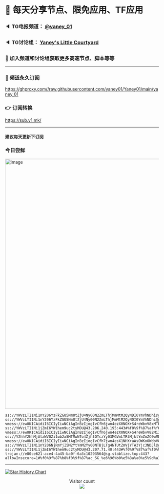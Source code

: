 # 🚀 每天分享节点、限免应用、TF应用
### 🔈 TG电报频道： [@yaney_01](https://t.me/yaney_01) 
### 🔈 TG讨论组： [Yaney's Little Courtyard](https://t.me/+caB8IkK7JvMzM2I1)
### 🔔 加入频道和讨论组获取更多高速节点、脚本等等  
***
### 🔗  频道永久订阅
   https://ghproxy.com//raw.githubusercontent.com/yaney01/Yaney01/main/yaney_01
### 👉  订阅转换
   https://sub.v1.mk/
***
#### 建议每天更新下订阅
### 今日尝鲜

<img width="818" alt="image" src="https://user-images.githubusercontent.com/53202722/233546082-8b649dd9-6d36-4846-9a2a-e841d8bbf9c3.png">

```
ss://YWVzLTI1Ni1nY206YzFkZGU5NmUtZjU4Ny00N2ZmLThjMmMtM2QyNDI0YmVhNDhi@gzdx.jcnode.top:40001#%f0%9f%87%a8%f0%9f%87%b3_CN_%e4%b8%ad%e5%9b%bd_132
ss://YWVzLTI1Ni1nY206YzFkZGU5NmUtZjU4Ny00N2ZmLThjMmMtM2QyNDI0YmVhNDhi@gzdx.jcnode.top:40003#%f0%9f%87%a8%f0%9f%87%b3_CN_%e4%b8%ad%e5%9b%bd_133
vmess://ew0KICAidiI6ICIyIiwNCiAgInBzIjogIvCfh6jwn4ezX0NOX+S4reWbvV8xMTEiLA0KICAiYWRkIjogInJlbGF5LWhrNi5ueHVuZmFuLmNvbSIsDQogICJwb3J0IjogIjI5NjczIiwNCiAgImlkIjogImJmYzhkZTVjLTNhNGUtNGVlMC1hOWZjLTc2NDRhMzRjMjc0OCIsDQogICJhaWQiOiAiMCIsDQogICJzY3kiOiAiYXV0byIsDQogICJuZXQiOiAidGNwIiwNCiAgInR5cGUiOiAibm9uZSIsDQogICJob3N0IjogIiIsDQogICJwYXRoIjogIiIsDQogICJ0bHMiOiAiIiwNCiAgInNuaSI6ICIiDQp9
ss://YWVzLTI1Ni1jZmI6YW1hem9uc2tyMDU@43.206.240.195:443#%f0%9f%87%af%f0%9f%87%b5_JP_%e6%97%a5%e6%9c%ac_153
vmess://ew0KICAidiI6ICIyIiwNCiAgInBzIjogIvCfh6jwn4ezX0NOX+S4reWbvV82MiIsDQogICJhZGQiOiAiZ3p6ei44YnF5YXRvLm1sIiwNCiAgInBvcnQiOiAiNDQ2OTMiLA0KICAiaWQiOiAiZDBlMDhkNDAtZmE4Ny00NmMwLWIxZTctMGQwZDgxM2U4YzRhIiwNCiAgImFpZCI6ICIwIiwNCiAgInNjeSI6ICJhdXRvIiwNCiAgIm5ldCI6ICJ3cyIsDQogICJ0eXBlIjogIm5vbmUiLA0KICAiaG9zdCI6ICJndy5hbGljZG4uY29tIiwNCiAgInBhdGgiOiAiLyIsDQogICJ0bHMiOiAiIiwNCiAgInNuaSI6ICIiDQp9
ss://Y2hhY2hhMjAtaWV0Zi1wb2x5MTMwNTo4ZjhlOTczYy03MGVmLTRlMjktYmZmZC0wMDRlOGRlMzI4YTY@zz.lemontea.shop:31400#%f0%9f%87%a8%f0%9f%87%b3_CN_%e4%b8%ad%e5%9b%bd_5
vmess://ew0KICAidiI6ICIyIiwNCiAgInBzIjogIvCfh7jwn4esX1NHX+aWsOWKoOWdoV80OCIsDQogICJhZGQiOiAidjE2LmppZWRpYW4uc3RyZWFtIiwNCiAgInBvcnQiOiAiODAiLA0KICAiaWQiOiAiYTY4M2Q5MDEtM2QwYS00MzljLWJjZGYtYzYyMTc2YWIwM2Y4IiwNCiAgImFpZCI6ICIwIiwNCiAgInNjeSI6ICJhdXRvIiwNCiAgIm5ldCI6ICJ3cyIsDQogICJ0eXBlIjogIm5vbmUiLA0KICAiaG9zdCI6ICIiLA0KICAicGF0aCI6ICIvIiwNCiAgInRscyI6ICIiLA0KICAic25pIjogIiINCn0=
ss://YWVzLTI1Ni1nY206NjRmYjI5M2YtYmM2Yy00NTBjLTg4NTUtZmVjYTA3Yjc3NDJl@gzdx.jcnode.top:43001#%f0%9f%87%a8%f0%9f%87%b3_CN_%e4%b8%ad%e5%9b%bd_148
ss://YWVzLTI1Ni1jZmI6YW1hem9uc2tyMDU@43.207.71.40:443#%f0%9f%87%af%f0%9f%87%b5_JP_%e6%97%a5%e6%9c%ac_152
trojan://e80ce621-ace4-4a45-ba0f-6a3c10293564@sg.stablize.top:443?allowInsecure=1#%f0%9f%87%b8%f0%9f%87%ac_SG_%e6%96%b0%e5%8a%a0%e5%9d%a1_157
```

***

[![Star History Chart](https://api.star-history.com/svg?repos=yaney01/Yaney01&type=Date)](https://star-history.com/#yaney01/Yaney01&Date)


<p align="center"> 
  Visitor count<br>
  <img src="https://profile-counter.glitch.me/yaney01/count.svg" />
</p>

